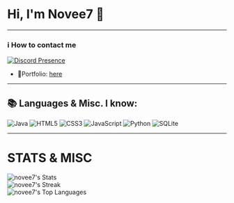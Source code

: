 # Hi, I'm Novee7 👋

---

### ℹ️ How to contact me

[![Discord Presence](https://lanyard.cnrad.dev/api/779084859548368937?showDisplayName=true&theme=dark)](https://discord.com/users/779084859548368937)
<br>
- 🧭Portfolio: [here](https://novee7.pages.dev/)

---

## 📚 Languages & Misc. I know:
![Java](https://img.shields.io/badge/java-%23ED8B00.svg?style=for-the-badge&logo=openjdk&logoColor=white)
![HTML5](https://img.shields.io/badge/html5-%23E34F26.svg?style=for-the-badge&logo=html5&logoColor=white)
![CSS3](https://img.shields.io/badge/css3-%231572B6.svg?style=for-the-badge&logo=css3&logoColor=white)
![JavaScript](https://img.shields.io/badge/javascript-%23323330.svg?style=for-the-badge&logo=javascript&logoColor=%23F7DF1E)
![Python](https://img.shields.io/badge/python-%233776AB.svg?style=for-the-badge&logo=python&logoColor=white)
![SQLite](https://img.shields.io/badge/sqlite-%2307405e.svg?style=for-the-badge&logo=sqlite&logoColor=white)

---
# STATS & MISC
![novee7's Stats](https://github-readme-stats.vercel.app/api?username=novee7&theme=onedark&show_icons=true&hide_border=true&count_private=true)
<br>
![novee7's Streak](https://github-readme-streak-stats.herokuapp.com/?user=novee7&theme=onedark&hide_border=true)
<br>
![novee7's Top Languages](https://github-readme-stats.vercel.app/api/top-langs/?username=novee7&theme=onedark&show_icons=true&hide_border=true&layout=compact)
